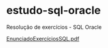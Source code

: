 # estudo-sql-oracle
Resolução de exercícios - SQL Oracle

[EnunciadoExercíciosSQL.pdf](https://github.com/elisakaori/estudo-sql-oracle/files/9627028/EnunciadoExerciciosSQL.pdf)
